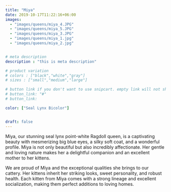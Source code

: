```yaml
---
title: "Miya"
date: 2019-10-17T11:22:16+06:00
images: 
  - "images/queens/miya_4.JPG"
  - "images/queens/miya_5.JPG"
  - "images/queens/miya_3.JPG"
  - "images/queens/miya_1.jpg"
  - "images/queens/miya_2.jpg"


# meta description
description : "this is meta description"

# product variation
# colors : ["black","white","gray"]
# sizes : ["small","medium","large"]

# button link if you don't want to use snipcart. empty link will not show button
# button_link: "#"
# button_link: 

color: ["Seal Lynx Bicolor"]


draft: false
---
```


Miya, our stunning seal lynx point-white Ragdoll queen, is a captivating beauty with mesmerizing big blue eyes, a silky soft coat, and a wonderful profile. Miya is not only beautiful but also incredibly affectionate. Her gentle and loving nature makes her a delightful companion and an excellent mother to her kittens.

We are proud of Miya and the exceptional qualities she brings to our cattery. Her kittens inherit her striking looks, sweet personality, and robust health. Each kitten from Miya comes with a strong lineage and excellent socialization, making them perfect additions to loving homes.